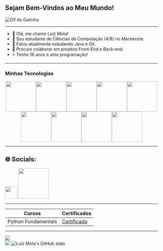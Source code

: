 ## Sejam Bem-Vindos ao Meu Mundo!

![Gif do Gatinho](https://i.pinimg.com/originals/42/88/3f/42883febee162540ff01bb4392704366.gif)

---------------

- 🙋 Olá, me chamo Luiz Mota!
- 💬 Sou estudante de Ciências da Computação (4/8) no Mackenzie.
- 🌱 Estou atualmente estudando Java e Git.
- 👯 Procuro colaborar em projetos Front-End e Back-end.
- ⚡ Tenho 19 anos e amo programação!

-------------

### Minhas Tecnologias

<p align="center">
<img src="https://cdn.jsdelivr.net/gh/devicons/devicon@latest/icons/java/java-original.svg" width="100px"><img src="https://cdn.jsdelivr.net/gh/devicons/devicon@latest/icons/python/python-original.svg" width="100px"><img src="https://cdn.jsdelivr.net/gh/devicons/devicon@latest/icons/git/git-original.svg" width="100px"><img src="https://cdn.jsdelivr.net/gh/devicons/devicon@latest/icons/javascript/javascript-original.svg" width="100px"><img src="https://cdn.jsdelivr.net/gh/devicons/devicon@latest/icons/css3/css3-original.svg" width="100px"><img src="https://cdn.jsdelivr.net/gh/devicons/devicon@latest/icons/html5/html5-original.svg" width="100px"><img src="https://cdn.jsdelivr.net/gh/devicons/devicon@latest/icons/figma/figma-original.svg" width="100px /><img src="https://cdn.jsdelivr.net/gh/devicons/devicon@latest/icons/linux/linux-original.svg" width="100px"><img src="https://cdn.jsdelivr.net/gh/devicons/devicon@latest/icons/azuresqldatabase/azuresqldatabase-original.svg" width="100px"><img src="https://cdn.jsdelivr.net/gh/devicons/devicon@latest/icons/canva/canva-original.svg" /width="100px">
</p>

-----------------

## 🌐 Socials:
[<img src="https://img.icons8.com/fluency/96/instagram-new.png" width="40" height="40">](https://www.instagram.com/luizz.mota/)
[<img src="https://cdn.jsdelivr.net/gh/devicons/devicon@latest/icons/linkedin/linkedin-original.svg" width="100" height="100">](https://www.linkedin.com/in/luiz-mota-1a61642aa/)


--------------------------
| Cursos | Certificados |
|--------|--------------|
|Python Fundamentals | [Certificado](https://www.dio.me/certificate/TJKJYL48/share)



----------
![](https://github-readme-streak-stats.herokuapp.com/?user=luizzmota&theme=dracula&hide_border=false)<br/>
![](https://github-readme-stats.vercel.app/api/top-langs/?username=luizzmota&theme=dracula&hide_border=false&include_all_commits=true&count_private=false&layout=compact)
![Luiz Mota's GitHub stats](https://github-readme-stats.vercel.app/api?username=luizzmota&show_icons=true&theme=tokyonight)

<!--
**LuizZMota/LuizZMota** is a ✨ _special_ ✨ repository because its `README.md` (this file) appears on your GitHub profile.

Here are some ideas to get you started:

- 🔭 I’m currently working on ...
- 🌱 I’m currently learning ...
- 👯 I’m looking to collaborate on ...
- 🤔 I’m looking for help with ...
- 💬 Ask me about ...
- 📫 How to reach me: ...
- 😄 Pronouns: ...
- ⚡ Fun fact: ...
-->

